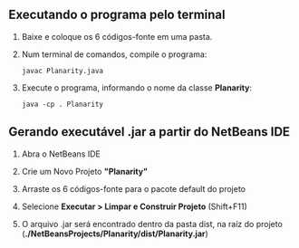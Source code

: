 ## Executando o programa pelo terminal

1. Baixe e coloque os 6 códigos-fonte em uma pasta.

2. Num terminal de comandos, compile o programa:

   ```
   javac Planarity.java
   ```

3. Execute o programa, informando o nome da classe **Planarity**:

   ```
   java -cp . Planarity
   ```

## Gerando executável .jar a partir do NetBeans IDE

1. Abra o NetBeans IDE

2. Crie um Novo Projeto **"Planarity"**

3. Arraste os 6 códigos-fonte para o pacote default do projeto

4. Selecione **Executar > Limpar e Construir Projeto** (Shift+F11)

5. O arquivo .jar será encontrado dentro da pasta dist, na raíz do projeto (**./NetBeansProjects/Planarity/dist/Planarity.jar**)
